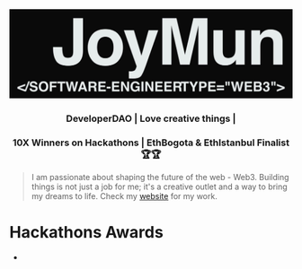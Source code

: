 <a href="https://joymun.xyz/" title="Website">
  <img alt="Hello, I'm Joy M" src="https://github.com/joyjsmun/joyjsmun/raw/main/images/title-1.png" width="812" />
</a>

<h3 align="center">DeveloperDAO | Love creative things |</h3>
<h3 align="center">10X Winners on Hackathons | EthBogota & EthIstanbul Finalist 🏆🏆</h3>

>  I am passionate about shaping the future of the web - Web3. Building things is not just a job for me; it's a creative outlet and a way to bring my dreams to life. Check my [website](https://joymun.xyz) for my work.



# Hackathons Awards
<ul>
  <li></li>
</ul>


<!--


- 🔭 I’m currently working on ...
- 🌱 I’m currently learning ...
- 👯 I’m looking to collaborate on ...
- 🤔 I’m looking for help with ...
- 💬 Ask me about ...
- 📫 How to reach me: ...
- 😄 Pronouns: ...
- ⚡ Fun fact: ...
-->
